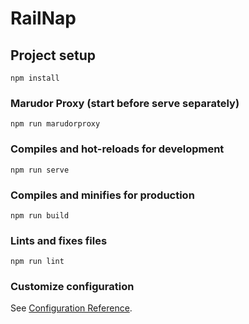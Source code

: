 # RailNap

## Project setup
```
npm install
```

### Marudor Proxy (start before serve separately)
```
npm run marudorproxy
```

### Compiles and hot-reloads for development
```
npm run serve
```

### Compiles and minifies for production
```
npm run build
```

### Lints and fixes files
```
npm run lint
```

### Customize configuration
See [Configuration Reference](https://cli.vuejs.org/config/).

